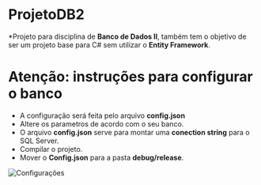 # ProjetoDB2

*Projeto para disciplina de **Banco de Dados II**, também tem o objetivo de ser um projeto base para C# sem utilizar o **Entity Framework**.


# Atenção: instruções para configurar o banco

- A configuração será feita pelo arquivo **config.json**
- Altere os parametros de acordo com o seu banco.
- O arquivo **config.json** serve para montar uma __conection string__ para o SQL Server.
- Compilar o projeto.
- Mover o **Config.json** para a pasta **debug/release**.

![Configurações](https://user-images.githubusercontent.com/22552633/97257856-df8e3f80-17f5-11eb-8da4-b69abbddc289.png)
